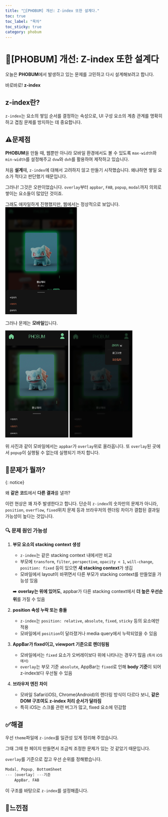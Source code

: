 ```yaml
---
title: "📱[PHOBUM] 개선: Z-index 또한 설계다."
toc: true
toc_label: "목차"
toc_sticky: true
category: phobum
---
```


# 📱[PHOBUM] 개선: Z-index 또한 설계다

오늘은 **PHOBUM**에서 발생하고 있는 문제를 고민하고 다시 설계해보려고 합니다.

바로바로! <span class ="hlm">**z-index**</span>

## z-index란?

`z-index`는 요소의 <span class="hlm">쌓임 순서</span>를 결정하는 속성으로, UI 구성 요소의 계층 관계를 명확히 하고 겹침 문제를 방지하는 데 중요합니다.



## ⚠️문제점

**PHOBUM**을 만들 때, 웹뿐만 아니라 모바일 환경에서도 볼 수 있도록 `max-width`와 `min-width`를 설정해주고 `dvw`와 `dvh`를 활용하여 제작하고 있습니다.



처음 **설계**때,  `z-index`에 대해서 고려하지 않고 만들기 시작했습니다. 왜냐하면 쌓일 요소가 적다고 판단했기 때문입니다.

그러나! 그것은 오판이었습니다. `overlay`부터 `appbar`, `FAB`, `popup`, `modal`까지 의외로 쌓이는 요소들이 많았던 것이죠.



그래도 애자일하게 진행했지만, 웹에서는 정상적으로 보입니다.
<img src="/../images/2025-05-07-ZIndex/image-20250507230507312.png" alt="image-20250507230507312" style="zoom:33%;" />

그러나 문제는 **모바일**입니다.

<img src="/../images/2025-05-07-ZIndex/image-20250507230539934.png" alt="image-20250507230539934" style="zoom:33%;" />

<img src="/../images/2025-05-07-ZIndex/image-20250507230552955.png" alt="image-20250507230552955" style="zoom:33%;" />

위 사진과 같이 모바일에서는 `appbar`가 `overlay`위로 올라옵니다. 또 `overlay`된 곳에서 `popup`이 실행될 수 없는데 실행되기 까지 합니다.



## 🎯문제가 뭘까?

{: notice}

왜 **같은 코드**에서 **다른 결과**를 낼까?



이런 현상은 꽤 자주 발생한다고 합니다. 단순히 `z-index`의 숫자만의 문제가 아니라, `position`, `overflow`, `fixed`위치 문제 등과 브라우저의 렌더링 차이가 결합된 결과일 가능성이 높다는 것입니다.

### 🔍 문제 원인 가능성

1. **부모 요소의 stacking context 생성**

   - `z-index`는 같은 stacking context 내에서만 비교
   - 부모에 `transform`, `filter`, `perspective`, `opacity < 1`, `will-change`, `position: fixed` 등이 있으면 **새 stacking context**가 생김
   - 모바일에서 layout이 바뀌면서 다른 부모가 stacking context를 만들었을 가능성 있음

   ➡️ **overlay는 위에 있어도**, appbar가 다른 stacking context에서 **더 높은 우선순위**를 가질 수 있음

2. **position 속성 누락 또는 충돌**

   - `z-index`는 `position: relative`, `absolute`, `fixed`, `sticky` 등의 요소에만 적용
   - 모바일에서 `position`이 달라졌거나 media query에서 누락되었을 수 있음

3. **AppBar가 fixed이고, viewport 기준으로 렌더링됨**

   - 모바일에서는 `fixed` 요소가 오버레이보다 위에 나타나는 경우가 많음 <small>(특히 iOS에서)</small>
   - `overlay`는 부모 기준 `absolute`, AppBar는 `fixed`로 인해 **body 기준**이 되어 z-index보다 우선될 수 있음

4. **브라우저 엔진 차이**

   - 모바일 Safari(iOS), Chrome(Android)의 렌더링 방식이 다르다 보니, **같은 DOM 구조여도 z-index 처리 순서가 달라짐**
   - 특히 iOS는 스크롤 관련 버그가 많고, fixed 요소에 민감함

## ✅해결

우선 `theme`파일에 `z-index`를 일관성 있게 정리해 주었습니다.

그때 그때 한 페이지 만들면서 조금씩 조정한 문제가 있는 것 같았기 때문입니다.



`overlay`를 기준으로 잡고 우선 순위를 정해봤습니다.

``` powershell
Modal, Popup, BottomSheet
--- [overlay] ---기준
	AppBar, FAB
```

이 구조를 바탕으로 `z-index`를 설정해줍니다.



## 🤔느낀점

